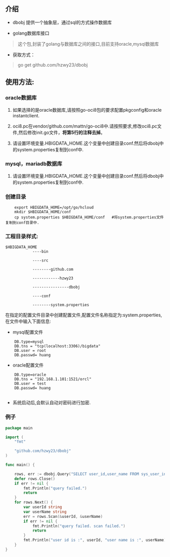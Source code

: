 ## 介绍
* dbobj 提供一个抽象层，通过sql的方式操作数据库

* golang数据库接口

> 这个包,封装了golang与数据库之间的接口,目前支持oracle,mysql数据库

* 获取方式：

> go get github.com/hzwy23/dbobj

## 使用方法:

### oracle数据库 

1. 如果选择的是oracle数据库,请按照go-oci8包的要求配置pkgconfig和oracle instantclient.

2. oci8.pc在vendor/github.com/mattn/go-oci8中.请按照要求,修改oci8.pc文件,然后修改init.go文件，**将第5行的注释去掉**。

3. 请设置环境变量.HBIGDATA_HOME.这个变量中创建目录conf.然后将dbobj中的system.properties复制到conf中.

### mysql，mariadb数据库
1. 请设置环境变量.HBIGDATA_HOME.这个变量中创建目录conf.然后将dbobj中的system.properties复制到conf中.

### 创建目录

```shell
    export HBIGDATA_HOME=/opt/go/hcloud
    mkdir $HBIGDATA_HOME/conf
    cp system.properties $HBIGDATA_HOME/conf   #将system.properties文件复制到conf目录中.
```

### 工程目录样式:
```
$HBIGDATA_HOME
            ----bin

            ----src

            --------github.com

            ------------hzwy23

            ----------------dbobj

            ----conf

            --------system.properties
```

在指定的配置文件目录中创建配置文件,配置文件名称指定为:system.properties,在文件中输入下面信息:

* mysql配置文件

```
    DB.type=mysql
    DB.tns = "tcp(localhost:3306)/bigdata"
    DB.user = root
    DB.passwd= huang
```
* oracle配置文件

```
    DB.type=oracle
    DB.tns = "192.168.1.101:1521/orcl"
    DB.user = test
    DB.passwd= huang
	
```

* 系统启动后,会默认自动对密码进行加密.

### 例子
```go
package main

import (
    "fmt"

    "github.com/hzwy23/dbobj"
)

func main() {

    rows, err := dbobj.Query("SELECT user_id,user_name FROM sys_user_info where user_id = ?", "admin")
    defer rows.Close()
    if err != nil {
        fmt.Println("query failed.")
        return
    }
    for rows.Next() {
        var userId string
        var userName string
        err = rows.Scan(&userId, &userName)
        if err != nil {
            fmt.Println("query failed. scan failed.")
            return
        }
        fmt.Println("user id is :", userId, "user name is :", userName)
    }
}
```